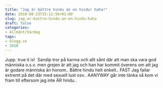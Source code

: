 ```yaml
---
title: "Jag är bättre hindu än en hindu! haha!"
date: 2010-08-23T15:11:56+01:00
slug: jag-ar-battre-hindu-an-en-hindu-haha
draft: false
categories:
- Allmänt/Vardag
tags:
- blogg.se
- 2010
---
```

Jupp. true it is!  Sandip tror på karma och allt sånt där att man ska vara god människa o.s.v. men grejen är att jag och han har kommit överens om att jag är godare människa än honom.. Bättre hindu helt enkelt.. FAST Jag failar extremt på det där med sexuell lust osv.. AANYWAY går inte tänka så kom vi fram till eftersom jag inte ÄR hindu..